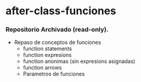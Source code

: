 # after-class-funciones

### Repositorio Archivado (read-only).

* Repaso de conceptos de funciones
  * function statements
  * function expresions
  * function anonimas (sin expresions asignadas)
  * function arrows 
  * Parametros de funciones


